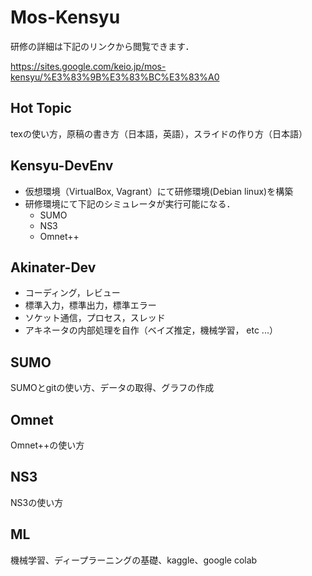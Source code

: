# Mos-Kensyu

研修の詳細は下記のリンクから閲覧できます．

https://sites.google.com/keio.jp/mos-kensyu/%E3%83%9B%E3%83%BC%E3%83%A0

## Hot Topic
texの使い方，原稿の書き方（日本語，英語），スライドの作り方（日本語）

## Kensyu-DevEnv
- 仮想環境（VirtualBox, Vagrant）にて研修環境(Debian linux)を構築
- 研修環境にて下記のシミュレータが実行可能になる．
  - SUMO
  - NS3
  - Omnet++

## Akinater-Dev
- コーディング，レビュー
- 標準入力，標準出力，標準エラー
- ソケット通信，プロセス，スレッド
- アキネータの内部処理を自作（ベイズ推定，機械学習， etc ...）

## SUMO
SUMOとgitの使い方、データの取得、グラフの作成

## Omnet
Omnet++の使い方

## NS3
NS3の使い方

## ML
機械学習、ディープラーニングの基礎、kaggle、google colab

